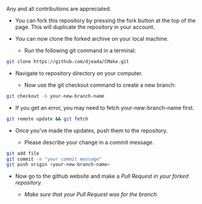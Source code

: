 Any and all contributions are appreciated.

* You can fork this repository by pressing the fork button at the top of the page.  This will duplicate the repository in your account.

* You can now clone the forked archive on your local machine.

  - Run the following git command in a terminal:

```bash
git clone https://github.com/djeada/CMake.git
```

* Navigate to repository directory on your computer.

  - Now use the git checkout command to create a new branch:

```bash
git checkout -b your-new-branch-name
```
 - If you get an error, you may need to fetch your-new-branch-name first.

```bash
git remote update && git fetch
```

* Once you've made the updates, push them to the repository.

  - Please describe your change in a commit message.

```bash
git add file
git commit -m "your commit message"
git push origin <your-new-branch-name>
```

* Now go to the github website and make a <i>Pull Request</in> in your forked repository.
  - Make sure that your <i>Pull Request</in> was for the branch.
